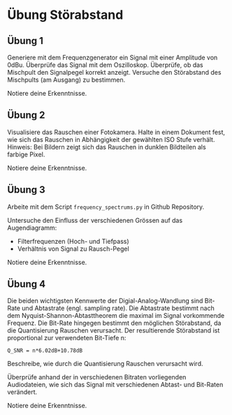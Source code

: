 # Übung Störabstand

## Übung 1
Generiere mit dem Frequenzgenerator ein Signal mit einer Amplitude von 0dBu. 
Überprüfe das Signal mit dem Oszilloskop.
Überprüfe, ob das Mischpult den Signalpegel korrekt anzeigt.
Versuche den Störabstand des Mischpults (am Ausgang) zu bestimmen.

Notiere deine Erkenntnisse.

## Übung 2
Visualisiere das Rauschen einer Fotokamera.
Halte in einem Dokument fest, wie sich das Rauschen in Abhängigkeit der gewählten ISO Stufe verhält.
Hinweis: Bei Bildern zeigt sich das Rauschen in dunklen Bildteilen als farbige Pixel.

Notiere deine Erkenntnisse.

## Übung 3
Arbeite mit dem Script `frequency_spectrums.py` in Github Repository.

Untersuche den Einfluss der verschiedenen Grössen auf das Augendiagramm:
- Filterfrequenzen (Hoch- und Tiefpass)
- Verhältnis von Signal zu Rausch-Pegel

Notiere deine Erkenntnisse.

## Übung 4
Die beiden wichtigsten Kennwerte der Digial-Analog-Wandlung sind Bit-Rate und Abtastrate (engl. sampling rate).
Die Abtastrate bestimmt nach dem Nyquist-Shannon-Abtasttheorem die maximal im Signal vorkommende Frequenz.
Die Bit-Rate hingegen bestimmt den möglichen Störabstand, da die Quantisierung Rauschen verursacht.
Der resultierende Störabstand ist proportional zur verwendeten Bit-Tiefe n:

`Q_SNR = n*6.02dB+10.78dB`

Beschreibe, wie durch die Quantisierung Rauschen verursacht wird.

Überprüfe anhand der in verschiedenen Bitraten vorliegenden Audiodateien, wie sich das Signal mit verschiedenen Abtast- und Bit-Raten verändert.

Notiere deine Erkenntnisse.

